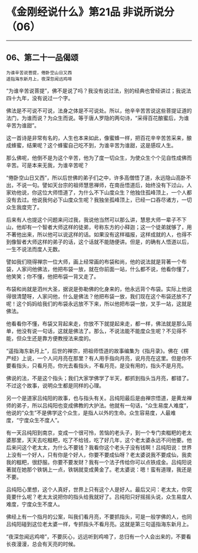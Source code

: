 # 《金刚经说什么》第21品 非说所说分（06）

------

## 06、第二十一品偈颂

```
为谁辛苦说菩提，倦卧空山日又西
遥指海东新月上，夜深忽闻远鸡啼
```

“为谁辛苦说菩提”，佛不是说了吗？我没有说过法，别的经典也曾经讲过；我说法四十九年，没有说过一个字。

佛法是不可说不可说，法身之体是不可说处。所以，他辛辛苦苦说这些菩提证道的法门，为谁而说？为众生而说。等于唐人罗隐的两句诗，“采得百花酿蜜后，为谁辛苦为谁甜”。

这一首诗是非常有名的，人生也本来如此，像蜜蜂一样，把百花辛辛苦苦采来，酿成蜂蜜，结果呢？这个蜂蜜自己吃不到，为谁辛苦为谁甜，这是感叹人生。

那么佛呢，他倒不是为这个辛苦，他为了度一切众生，为使众生个个见自性成佛而辛苦。可是本来无我，为谁辛苦呢？

“倦卧空山日又西”，所以后世佛的弟子们之中，许多高僧悟了道，永远隐山高卧不出，不说一句。譬如天台宗的祖师慧思禅师，在南岳悟道后，始终没有下过山，人家劝他说，你这位大师悟道了，为什么不下山度众生？他独住孤峰顶上，一个人都没有去过。他说我何必下山度众生呢？我独坐孤峰顶上，已经一口吞尽诸方，一切众生我度完了。

后来有人也提这个问题来问过我，我说他当然可以那么讲，慧思大师一辈子不下山，他却有一个智者大师这样的徒弟，号称东方的小释迦；这一个徒弟就够了，用不著他出来，所以他可以说这样的话。如果没有这样福报，这样成就的人，也得不到像智者大师这样的弟子的话，这个话就不能随便讲。但是，的确有人悟道以后，一生不说法而度人无数。

譬如我们晓得禅宗一位大师，画上经常画的布袋和尚，他的说法就是背著一个布袋，人家问他佛法，他把布袋一放，就在你前面一站，什么都不说，他看你懂了，他笑笑；你不懂，他把布袋一背又走了。

布袋和尚就是泗州大圣，据说是弥勒佛的化身来的，他永远背个布袋。实际上他说得很清楚呀，人家问他，什么是佛法？他把布袋一放，我们现在这个布袋还放不了呢！这个妈妈给我们的布袋永远放不下来，所以他把布袋一放，叉手一站，这就是佛法。

他看看你不懂，布袋又背起来走，你放不下就提起来走，都一样，佛法就是那么简单，他没有说一句话，这就是佛法了。那么，不说法能不能度众生呢？不见得不能，但众生还是靠方便教授法来度的。

“遥指海东新月上”，后世的禅宗，把祖师悟道的故事编集为《指月录》。佛在《楞严经》上说，一个人问月亮在那里？有人用手指向月亮，说月亮在这里。但是你不要看指头，只看月亮，你光去看指头，不看月亮，是没有用的，指头不是月亮。

佛说的法，不是这个指头；我们大家学佛学了半天，都抓到指头当月亮，都错了。不过这个故事，说明众生都是同样的心理。

另一个是道家吕纯阳的故事，也与指头有关。吕纯阳最后是由禅宗悟道，是黄龙禅师的弟子，所以吕纯阳也变成佛教的大护法。他就有一句话，“众生易度人难度”，他说的“众生”不是佛学这个众生，是指人以外的生命。众生容易度，人最难度，“宁度众生不度人”。

有一天吕纯阳到南京，变成一个很可怜，苦恼的老头子，到一个专门卖糍粑的老太婆那里，天天去吃糍粑，吃了不给钱，吃了好几年，这个老太婆永远不问他要。他后来问这个老太太，为什么不要钱？我看你这个老头子没有钱啊！吕纯阳说：世界上没有一个好人，只有你是个好人，你要不要成仙呀？老太婆说我不要成仙，我卖我的糍粑，很舒服。你要不要发财？我有一个法子传给你可以点铁成金。吕纯阳说著就在她那个铁锅上一点，铁锅就变成黄金了。老太婆说：嗯！蛮有道理，我还是不要。

吕纯阳心里想，这个人真好，世界上只有这个人是好人。最后又问：老太太，你究竟要什么呢？老太太说把你的指头给我就好了。吕纯阳只好摇摇头说，众生易度人难度，宁度众生不度人。

佛经上有一个指月的公案，叫我们看月亮，不要抓指头，可是一般学佛的人，也同吕纯阳碰到这位老太婆一样，专抓指头不看月亮。这就是第三句遥指海东新月上。

“夜深忽闻远鸡啼”，不要灰心，远远听到鸡啼了，总归有一个人会出来的，不要看长夜漫漫，总会有天亮的时候。

